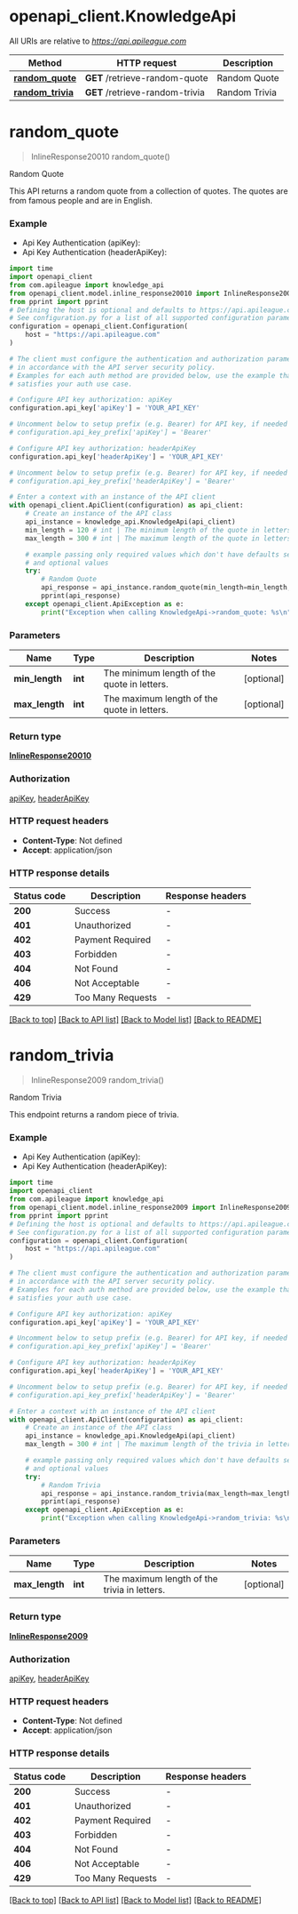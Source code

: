# openapi_client.KnowledgeApi

All URIs are relative to *https://api.apileague.com*

Method | HTTP request | Description
------------- | ------------- | -------------
[**random_quote**](KnowledgeApi.md#random_quote) | **GET** /retrieve-random-quote | Random Quote
[**random_trivia**](KnowledgeApi.md#random_trivia) | **GET** /retrieve-random-trivia | Random Trivia


# **random_quote**
> InlineResponse20010 random_quote()

Random Quote

This API returns a random quote from a collection of quotes. The quotes are from famous people and are in English.

### Example

* Api Key Authentication (apiKey):
* Api Key Authentication (headerApiKey):

```python
import time
import openapi_client
from com.apileague import knowledge_api
from openapi_client.model.inline_response20010 import InlineResponse20010
from pprint import pprint
# Defining the host is optional and defaults to https://api.apileague.com
# See configuration.py for a list of all supported configuration parameters.
configuration = openapi_client.Configuration(
    host = "https://api.apileague.com"
)

# The client must configure the authentication and authorization parameters
# in accordance with the API server security policy.
# Examples for each auth method are provided below, use the example that
# satisfies your auth use case.

# Configure API key authorization: apiKey
configuration.api_key['apiKey'] = 'YOUR_API_KEY'

# Uncomment below to setup prefix (e.g. Bearer) for API key, if needed
# configuration.api_key_prefix['apiKey'] = 'Bearer'

# Configure API key authorization: headerApiKey
configuration.api_key['headerApiKey'] = 'YOUR_API_KEY'

# Uncomment below to setup prefix (e.g. Bearer) for API key, if needed
# configuration.api_key_prefix['headerApiKey'] = 'Bearer'

# Enter a context with an instance of the API client
with openapi_client.ApiClient(configuration) as api_client:
    # Create an instance of the API class
    api_instance = knowledge_api.KnowledgeApi(api_client)
    min_length = 120 # int | The minimum length of the quote in letters. (optional)
    max_length = 300 # int | The maximum length of the quote in letters. (optional)

    # example passing only required values which don't have defaults set
    # and optional values
    try:
        # Random Quote
        api_response = api_instance.random_quote(min_length=min_length, max_length=max_length)
        pprint(api_response)
    except openapi_client.ApiException as e:
        print("Exception when calling KnowledgeApi->random_quote: %s\n" % e)
```


### Parameters

Name | Type | Description  | Notes
------------- | ------------- | ------------- | -------------
 **min_length** | **int**| The minimum length of the quote in letters. | [optional]
 **max_length** | **int**| The maximum length of the quote in letters. | [optional]

### Return type

[**InlineResponse20010**](InlineResponse20010.md)

### Authorization

[apiKey](../README.md#apiKey), [headerApiKey](../README.md#headerApiKey)

### HTTP request headers

 - **Content-Type**: Not defined
 - **Accept**: application/json


### HTTP response details

| Status code | Description | Response headers |
|-------------|-------------|------------------|
**200** | Success |  -  |
**401** | Unauthorized |  -  |
**402** | Payment Required |  -  |
**403** | Forbidden |  -  |
**404** | Not Found |  -  |
**406** | Not Acceptable |  -  |
**429** | Too Many Requests |  -  |

[[Back to top]](#) [[Back to API list]](../README.md#documentation-for-api-endpoints) [[Back to Model list]](../README.md#documentation-for-models) [[Back to README]](../README.md)

# **random_trivia**
> InlineResponse2009 random_trivia()

Random Trivia

This endpoint returns a random piece of trivia.

### Example

* Api Key Authentication (apiKey):
* Api Key Authentication (headerApiKey):

```python
import time
import openapi_client
from com.apileague import knowledge_api
from openapi_client.model.inline_response2009 import InlineResponse2009
from pprint import pprint
# Defining the host is optional and defaults to https://api.apileague.com
# See configuration.py for a list of all supported configuration parameters.
configuration = openapi_client.Configuration(
    host = "https://api.apileague.com"
)

# The client must configure the authentication and authorization parameters
# in accordance with the API server security policy.
# Examples for each auth method are provided below, use the example that
# satisfies your auth use case.

# Configure API key authorization: apiKey
configuration.api_key['apiKey'] = 'YOUR_API_KEY'

# Uncomment below to setup prefix (e.g. Bearer) for API key, if needed
# configuration.api_key_prefix['apiKey'] = 'Bearer'

# Configure API key authorization: headerApiKey
configuration.api_key['headerApiKey'] = 'YOUR_API_KEY'

# Uncomment below to setup prefix (e.g. Bearer) for API key, if needed
# configuration.api_key_prefix['headerApiKey'] = 'Bearer'

# Enter a context with an instance of the API client
with openapi_client.ApiClient(configuration) as api_client:
    # Create an instance of the API class
    api_instance = knowledge_api.KnowledgeApi(api_client)
    max_length = 300 # int | The maximum length of the trivia in letters. (optional)

    # example passing only required values which don't have defaults set
    # and optional values
    try:
        # Random Trivia
        api_response = api_instance.random_trivia(max_length=max_length)
        pprint(api_response)
    except openapi_client.ApiException as e:
        print("Exception when calling KnowledgeApi->random_trivia: %s\n" % e)
```


### Parameters

Name | Type | Description  | Notes
------------- | ------------- | ------------- | -------------
 **max_length** | **int**| The maximum length of the trivia in letters. | [optional]

### Return type

[**InlineResponse2009**](InlineResponse2009.md)

### Authorization

[apiKey](../README.md#apiKey), [headerApiKey](../README.md#headerApiKey)

### HTTP request headers

 - **Content-Type**: Not defined
 - **Accept**: application/json


### HTTP response details

| Status code | Description | Response headers |
|-------------|-------------|------------------|
**200** | Success |  -  |
**401** | Unauthorized |  -  |
**402** | Payment Required |  -  |
**403** | Forbidden |  -  |
**404** | Not Found |  -  |
**406** | Not Acceptable |  -  |
**429** | Too Many Requests |  -  |

[[Back to top]](#) [[Back to API list]](../README.md#documentation-for-api-endpoints) [[Back to Model list]](../README.md#documentation-for-models) [[Back to README]](../README.md)


